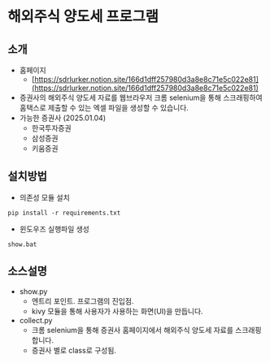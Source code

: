 # 해외주식 양도세 프로그램

## 소개

* 홈페이지
  - [https://sdrlurker.notion.site/166d1dff257980d3a8e8c71e5c022e81](https://sdrlurker.notion.site/166d1dff257980d3a8e8c71e5c022e81)
* 증권사의 해외주식 양도세 자료를 웹브라우저 크롬 selenium을 통해 스크래핑하여 홈택스로 제출할 수 있는 엑셀 파일을 생성할 수 있습니다.
* 가능한 증권사 (2025.01.04)
  - 한국투자증권
  - 삼성증권
  - 키움증권

## 설치방법

* 의존성 모듈 설치

```shell
pip install -r requirements.txt
```

* 윈도우즈 실행파일 생성

```shell
show.bat
```

## 소스설명

* show.py
  - 엔트리 포인트. 프로그램의 진입점.
  - kivy 모듈을 통해 사용자가 사용하는 화면(UI)을 만듭니다.
* collect.py
  - 크롬 selenium을 통해 증권사 홈페이지에서 해외주식 양도세 자료를 스크래핑 합니다.
  - 증권사 별로 class로 구성됨.
